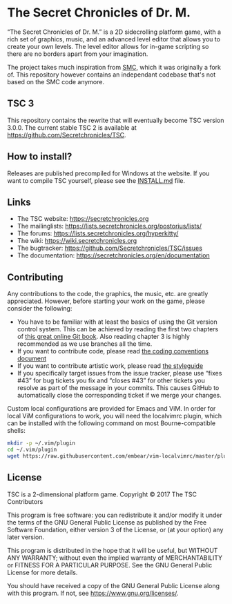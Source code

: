 The Secret Chronicles of Dr. M.
===============================

“The Secret Chronicles of Dr. M.” is a 2D sidecrolling platform game,
with a rich set of graphics, music, and an advanced level editor that
allows you to create your own levels. The level editor allows for
in-game scripting so there are no borders apart from your imagination.

The project takes much inspiration from
[SMC](http://www.secretmaryo.org), which it was originally a fork
of. This repository however contains an independant codebase that's
not based on the SMC code anymore.

TSC 3
-----

This repository contains the rewrite that will eventually become TSC
version 3.0.0. The current stable TSC 2 is available at
<https://github.com/Secretchronicles/TSC>.

How to install?
---------------

Releases are published precompiled for Windows at the website. If you
want to compile TSC yourself, please see the [INSTALL.md](INSTALL.md) file.

Links
-----

* The TSC website: <https://secretchronicles.org>
* The mailinglists: <https://lists.secretchronicles.org/postorius/lists/>
* The forums: <https://lists.secretchronicles.org/hyperkitty/>
* The wiki: <https://wiki.secretchronicles.org>
* The bugtracker: <https://github.com/Secretchronicles/TSC/issues>
* The documentation: <https://secretchronicles.org/en/documentation>

Contributing
------------

Any contributions to the code, the graphics, the music, etc. are
greatly appreciated. However, before starting your work on the game,
please consider the following:

* You have to be familiar with at least the basics of using the Git
  version control system. This can be achieved by reading the first
  two chapters of [this great online Git
  book](http://git-scm.com/book). Also reading chapter 3 is highly
  recommended as we use branches all the time.
* If you want to contribute code, please read [the coding
  conventions document](https://secretchronicles.org/docs/2.0.0/cpp/md_docs_pages_conventions.html)
* If you want to contribute artistic work, please read [the styleguide](https://wiki.secretchronicles.org/StyleGuide.html)
* If you specifically target issues from the issue tracker, please
  use “fixes #43” for bug tickets you fix and “closes #43” for other
  tickets you resolve as part of the message in your commits. This
  causes GitHub to automatically close the corresponding ticket if
  we merge your changes.

Custom local configurations are provided for Emacs and ViM. In order for local
ViM configurations to work, you will need the localvimrc plugin, which can be
installed with the following command on most Bourne-compatible shells:

~~~sh
mkdir -p ~/.vim/plugin
cd ~/.vim/plugin
wget https://raw.githubusercontent.com/embear/vim-localvimrc/master/plugin/localvimrc.vim
~~~

License
-------

TSC is a 2-dimensional platform game.
Copyright © 2017 The TSC Contributors

This program is free software: you can redistribute it and/or modify
it under the terms of the GNU General Public License as published by
the Free Software Foundation, either version 3 of the License, or
(at your option) any later version.

This program is distributed in the hope that it will be useful,
but WITHOUT ANY WARRANTY; without even the implied warranty of
MERCHANTABILITY or FITNESS FOR A PARTICULAR PURPOSE.  See the
GNU General Public License for more details.

You should have received a copy of the GNU General Public License
along with this program.  If not, see <https://www.gnu.org/licenses/>.
